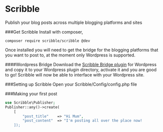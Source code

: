 # Scribble
Publish your blog posts across multiple blogging platforms and sites

###Get Scribble
Install with composer,
```
composer require scribble/scribble @dev
```

Once installed you will need to get the bridge for the blogging platforms that you want to post to, at the moment only Wordpress is supported.

####Wordpress Bridge
Download the <a href="https://github.com/GoScribble/WordpressBridge">Scribble Bridge plugin</a> for Wordpress and copy it to your Wordpress plugin directory, activate it and you are good to go! Scribble will now be able to interface with your Wordpress site.

###Setting up Scribble
Open your Scribble/Config/config.php file

###Making your first post
```php
use Scribble\Publisher;
Publisher::any()->create(
    [
        "post_title"    => "Hi Mum",
        "post_content"  => "I'm posting all over the place now!
    ]);
```
